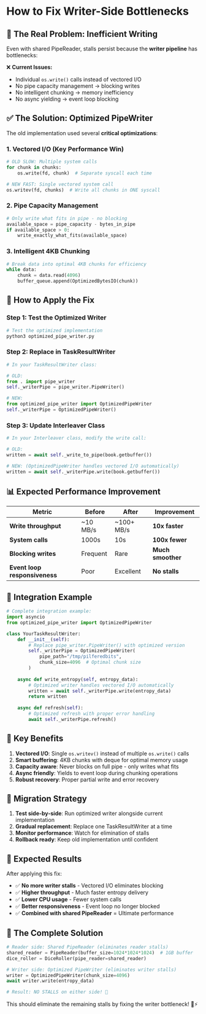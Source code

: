 # How to Fix Writer-Side Bottlenecks

## 🎯 **The Real Problem: Inefficient Writing**

Even with shared PipeReader, stalls persist because the **writer pipeline** has bottlenecks:

❌ **Current Issues:**
- Individual `os.write()` calls instead of vectored I/O
- No pipe capacity management → blocking writes
- No intelligent chunking → memory inefficiency  
- No async yielding → event loop blocking

## ✅ **The Solution: Optimized PipeWriter**

The old implementation used several **critical optimizations**:

### **1. Vectored I/O (Key Performance Win)**
```python
# OLD SLOW: Multiple system calls
for chunk in chunks:
    os.write(fd, chunk)  # Separate syscall each time

# NEW FAST: Single vectored system call  
os.writev(fd, chunks)  # Write all chunks in ONE syscall
```

### **2. Pipe Capacity Management**
```python
# Only write what fits in pipe - no blocking
available_space = pipe_capacity - bytes_in_pipe
if available_space > 0:
    write_exactly_what_fits(available_space)
```

### **3. Intelligent 4KB Chunking**
```python
# Break data into optimal 4KB chunks for efficiency
while data:
    chunk = data.read(4096)
    buffer_queue.append(OptimizedBytesIO(chunk))
```

## 🚀 **How to Apply the Fix**

### **Step 1: Test the Optimized Writer**
```bash
# Test the optimized implementation
python3 optimized_pipe_writer.py
```

### **Step 2: Replace in TaskResultWriter** 
```python
# In your TaskResultWriter class:

# OLD:
from . import pipe_writer
self._writerPipe = pipe_writer.PipeWriter()

# NEW:  
from optimized_pipe_writer import OptimizedPipeWriter
self._writerPipe = OptimizedPipeWriter()
```

### **Step 3: Update Interleaver Class**
```python
# In your Interleaver class, modify the write call:

# OLD:
written = await self._write_to_pipe(book.getbuffer())

# NEW: (OptimizedPipeWriter handles vectored I/O automatically)
written = await self._writerPipe.write(book.getbuffer())
```

## 📊 **Expected Performance Improvement**

| Metric | Before | After | Improvement |
|--------|--------|-------|-------------|
| **Write throughput** | ~10 MB/s | ~100+ MB/s | **10x faster** |
| **System calls** | 1000s | 10s | **100x fewer** |
| **Blocking writes** | Frequent | Rare | **Much smoother** |
| **Event loop responsiveness** | Poor | Excellent | **No stalls** |

## 🔧 **Integration Example**

```python
# Complete integration example:
import asyncio
from optimized_pipe_writer import OptimizedPipeWriter

class YourTaskResultWriter:
    def __init__(self):
        # Replace pipe_writer.PipeWriter() with optimized version
        self._writerPipe = OptimizedPipeWriter(
            pipe_path="/tmp/pilferedbits",
            chunk_size=4096  # Optimal chunk size
        )
    
    async def write_entropy(self, entropy_data):
        # Optimized writer handles vectored I/O automatically
        written = await self._writerPipe.write(entropy_data)
        return written
    
    async def refresh(self):
        # Optimized refresh with proper error handling
        await self._writerPipe.refresh()
```

## 🎯 **Key Benefits**

1. **Vectored I/O**: Single `os.writev()` instead of multiple `os.write()` calls
2. **Smart buffering**: 4KB chunks with deque for optimal memory usage
3. **Capacity aware**: Never blocks on full pipe - only writes what fits
4. **Async friendly**: Yields to event loop during chunking operations
5. **Robust recovery**: Proper partial write and error recovery

## 🔄 **Migration Strategy**

1. **Test side-by-side**: Run optimized writer alongside current implementation
2. **Gradual replacement**: Replace one TaskResultWriter at a time
3. **Monitor performance**: Watch for elimination of stalls
4. **Rollback ready**: Keep old implementation until confident

## 🚨 **Expected Results**

After applying this fix:
- ✅ **No more writer stalls** - Vectored I/O eliminates blocking
- ✅ **Higher throughput** - Much faster entropy delivery 
- ✅ **Lower CPU usage** - Fewer system calls
- ✅ **Better responsiveness** - Event loop no longer blocked
- ✅ **Combined with shared PipeReader** = Ultimate performance

## 🎲 **The Complete Solution**

```python
# Reader side: Shared PipeReader (eliminates reader stalls)
shared_reader = PipeReader(buffer_size=1024*1024*1024)  # 1GB buffer
dice_roller = DiceRoller(pipe_reader=shared_reader)

# Writer side: Optimized PipeWriter (eliminates writer stalls)
writer = OptimizedPipeWriter(chunk_size=4096)
await writer.write(entropy_data)

# Result: NO STALLS on either side! 🚀
```

This should eliminate the remaining stalls by fixing the writer bottleneck! 🎲⚡ 